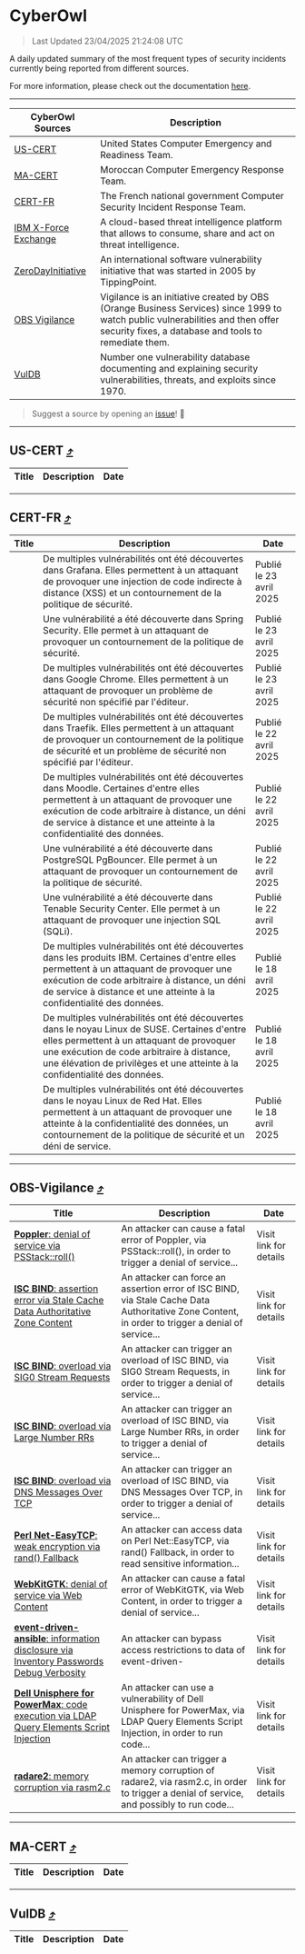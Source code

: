 
 <div id='top'></div>

# CyberOwl

 > Last Updated 23/04/2025 21:24:08 UTC
 
 A daily updated summary of the most frequent types of security incidents currently being reported from different sources.
 
 For more information, please check out the documentation [here](./docs/README.md).
 
 ---
 |CyberOwl Sources|Description|
 |---|---|
 |[US-CERT](#us-cert-arrow_heading_up)|United States Computer Emergency and Readiness Team.|
 |[MA-CERT](#ma-cert-arrow_heading_up)|Moroccan Computer Emergency Response Team.|
 |[CERT-FR](#cert-fr-arrow_heading_up)|The French national government Computer Security Incident Response Team.|
 |[IBM X-Force Exchange](#ibmcloud-arrow_heading_up)|A cloud-based threat intelligence platform that allows to consume, share and act on threat intelligence.|
 |[ZeroDayInitiative](#zerodayinitiative-arrow_heading_up)|An international software vulnerability initiative that was started in 2005 by TippingPoint.|
 |[OBS Vigilance](#obs-vigilance-arrow_heading_up)|Vigilance is an initiative created by OBS (Orange Business Services) since 1999 to watch public vulnerabilities and then offer security fixes, a database and tools to remediate them.|
 |[VulDB](#vuldb-arrow_heading_up)|Number one vulnerability database documenting and explaining security vulnerabilities, threats, and exploits since 1970.|
 
 > Suggest a source by opening an [issue](https://github.com/karimhabush/cyberowl/issues)! :raised_hands:
 ---

## US-CERT [:arrow_heading_up:](#cyberowl)

 |Title|Description|Date|
 |---|---|---|
 
 ---

## CERT-FR [:arrow_heading_up:](#cyberowl)

 |Title|Description|Date|
 |---|---|---|
 |[](https://www.cert.ssi.gouv.fr/avis/CERTFR-2025-AVI-0344/)|De multiples vulnérabilités ont été découvertes dans Grafana. Elles permettent à un attaquant de provoquer une injection de code indirecte à distance (XSS) et un contournement de la politique de sécurité.|Publié le 23 avril 2025|
 |[](https://www.cert.ssi.gouv.fr/avis/CERTFR-2025-AVI-0343/)|Une vulnérabilité a été découverte dans Spring Security. Elle permet à un attaquant de provoquer un contournement de la politique de sécurité.|Publié le 23 avril 2025|
 |[](https://www.cert.ssi.gouv.fr/avis/CERTFR-2025-AVI-0342/)|De multiples vulnérabilités ont été découvertes dans Google Chrome. Elles permettent à un attaquant de provoquer un problème de sécurité non spécifié par l'éditeur.|Publié le 23 avril 2025|
 |[](https://www.cert.ssi.gouv.fr/avis/CERTFR-2025-AVI-0341/)|De multiples vulnérabilités ont été découvertes dans Traefik. Elles permettent à un attaquant de provoquer un contournement de la politique de sécurité et un problème de sécurité non spécifié par l'éditeur.|Publié le 22 avril 2025|
 |[](https://www.cert.ssi.gouv.fr/avis/CERTFR-2025-AVI-0340/)|De multiples vulnérabilités ont été découvertes dans Moodle. Certaines d'entre elles permettent à un attaquant de provoquer une exécution de code arbitraire à distance, un déni de service à distance et une atteinte à la confidentialité des données.|Publié le 22 avril 2025|
 |[](https://www.cert.ssi.gouv.fr/avis/CERTFR-2025-AVI-0339/)|Une vulnérabilité a été découverte dans PostgreSQL PgBouncer. Elle permet à un attaquant de provoquer un contournement de la politique de sécurité.|Publié le 22 avril 2025|
 |[](https://www.cert.ssi.gouv.fr/avis/CERTFR-2025-AVI-0338/)|Une vulnérabilité a été découverte dans Tenable Security Center. Elle permet à un attaquant de provoquer une injection SQL (SQLi).|Publié le 22 avril 2025|
 |[](https://www.cert.ssi.gouv.fr/avis/CERTFR-2025-AVI-0337/)|De multiples vulnérabilités ont été découvertes dans les produits IBM. Certaines d'entre elles permettent à un attaquant de provoquer une exécution de code arbitraire à distance, un déni de service à distance et une atteinte à la confidentialité des données.|Publié le 18 avril 2025|
 |[](https://www.cert.ssi.gouv.fr/avis/CERTFR-2025-AVI-0336/)|De multiples vulnérabilités ont été découvertes dans le noyau Linux de SUSE. Certaines d'entre elles permettent à un attaquant de provoquer une exécution de code arbitraire à distance, une élévation de privilèges et une atteinte à la confidentialité des données.|Publié le 18 avril 2025|
 |[](https://www.cert.ssi.gouv.fr/avis/CERTFR-2025-AVI-0335/)|De multiples vulnérabilités ont été découvertes dans le noyau Linux de Red Hat. Elles permettent à un attaquant de provoquer une atteinte à la confidentialité des données, un contournement de la politique de sécurité et un déni de service.|Publié le 18 avril 2025|
 
 ---

## OBS-Vigilance [:arrow_heading_up:](#cyberowl)

 |Title|Description|Date|
 |---|---|---|
 |[<a href="https://vigilance.fr/vulnerability/Poppler-denial-of-service-via-PSStack-roll-46809" class="noirorange"><b>Poppler</b>: denial of service via PSStack::roll()</a>](https://vigilance.fr/vulnerability/Poppler-denial-of-service-via-PSStack-roll-46809)|An attacker can cause a fatal error of Poppler, via PSStack::roll(), in order to trigger a denial of service...|Visit link for details|
 |[<a href="https://vigilance.fr/vulnerability/ISC-BIND-assertion-error-via-Stale-Cache-Data-Authoritative-Zone-Content-44795" class="noirorange"><b>ISC BIND</b>: assertion error via Stale Cache Data Authoritative Zone Content</a>](https://vigilance.fr/vulnerability/ISC-BIND-assertion-error-via-Stale-Cache-Data-Authoritative-Zone-Content-44795)|An attacker can force an assertion error of ISC BIND, via Stale Cache Data Authoritative Zone Content, in order to trigger a denial of service...|Visit link for details|
 |[<a href="https://vigilance.fr/vulnerability/ISC-BIND-overload-via-SIG0-Stream-Requests-44794" class="noirorange"><b>ISC BIND</b>: overload via SIG0 Stream Requests</a>](https://vigilance.fr/vulnerability/ISC-BIND-overload-via-SIG0-Stream-Requests-44794)|An attacker can trigger an overload of ISC BIND, via SIG0 Stream Requests, in order to trigger a denial of service...|Visit link for details|
 |[<a href="https://vigilance.fr/vulnerability/ISC-BIND-overload-via-Large-Number-RRs-44793" class="noirorange"><b>ISC BIND</b>: overload via Large Number RRs</a>](https://vigilance.fr/vulnerability/ISC-BIND-overload-via-Large-Number-RRs-44793)|An attacker can trigger an overload of ISC BIND, via Large Number RRs, in order to trigger a denial of service...|Visit link for details|
 |[<a href="https://vigilance.fr/vulnerability/ISC-BIND-overload-via-DNS-Messages-Over-TCP-44792" class="noirorange"><b>ISC BIND</b>: overload via DNS Messages Over TCP</a>](https://vigilance.fr/vulnerability/ISC-BIND-overload-via-DNS-Messages-Over-TCP-44792)|An attacker can trigger an overload of ISC BIND, via DNS Messages Over TCP, in order to trigger a denial of service...|Visit link for details|
 |[<a href="https://vigilance.fr/vulnerability/Perl-Net-EasyTCP-weak-encryption-via-rand-Fallback-46794" class="noirorange"><b>Perl Net-EasyTCP</b>: weak encryption via rand() Fallback</a>](https://vigilance.fr/vulnerability/Perl-Net-EasyTCP-weak-encryption-via-rand-Fallback-46794)|An attacker can access data on Perl Net::EasyTCP, via rand() Fallback, in order to read sensitive information...|Visit link for details|
 |[<a href="https://vigilance.fr/vulnerability/WebKitGTK-denial-of-service-via-Web-Content-46787" class="noirorange"><b>WebKitGTK</b>: denial of service via Web Content</a>](https://vigilance.fr/vulnerability/WebKitGTK-denial-of-service-via-Web-Content-46787)|An attacker can cause a fatal error of WebKitGTK, via Web Content, in order to trigger a denial of service...|Visit link for details|
 |[<a href="https://vigilance.fr/vulnerability/event-driven-ansible-information-disclosure-via-Inventory-Passwords-Debug-Verbosity-46784" class="noirorange"><b>event-driven-ansible</b>: information disclosure via Inventory Passwords Debug Verbosity</a>](https://vigilance.fr/vulnerability/event-driven-ansible-information-disclosure-via-Inventory-Passwords-Debug-Verbosity-46784)|An attacker can bypass access restrictions to data of event-driven-|Visit link for details|
 |[<a href="https://vigilance.fr/vulnerability/Dell-Unisphere-for-PowerMax-code-execution-via-LDAP-Query-Elements-Script-Injection-46782" class="noirorange"><b>Dell Unisphere for PowerMax</b>: code execution via LDAP Query Elements Script Injection</a>](https://vigilance.fr/vulnerability/Dell-Unisphere-for-PowerMax-code-execution-via-LDAP-Query-Elements-Script-Injection-46782)|An attacker can use a vulnerability of Dell Unisphere for PowerMax, via LDAP Query Elements Script Injection, in order to run code...|Visit link for details|
 |[<a href="https://vigilance.fr/vulnerability/radare2-memory-corruption-via-rasm2-c-46435" class="noirorange"><b>radare2</b>: memory corruption via rasm2.c</a>](https://vigilance.fr/vulnerability/radare2-memory-corruption-via-rasm2-c-46435)|An attacker can trigger a memory corruption of radare2, via rasm2.c, in order to trigger a denial of service, and possibly to run code...|Visit link for details|
 
 ---

## MA-CERT [:arrow_heading_up:](#cyberowl)

 |Title|Description|Date|
 |---|---|---|
 
 ---

## VulDB [:arrow_heading_up:](#cyberowl)

 |Title|Description|Date|
 |---|---|---|
 